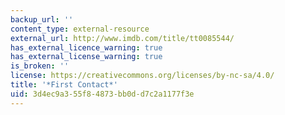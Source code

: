 ```yaml
---
backup_url: ''
content_type: external-resource
external_url: http://www.imdb.com/title/tt0085544/
has_external_licence_warning: true
has_external_license_warning: true
is_broken: ''
license: https://creativecommons.org/licenses/by-nc-sa/4.0/
title: '*First Contact*'
uid: 3d4ec9a3-55f8-4873-bb0d-d7c2a1177f3e
---
```

